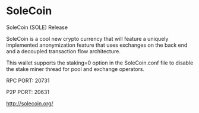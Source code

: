 SoleCoin
========


SoleCoin (SOLE) Release

SoleCoin is a cool new crypto currency that will feature a uniquely implemented anonymization feature that uses exchanges on the back end and a decoupled transaction flow architecture.

This wallet supports the staking=0 option in the SoleCoin.conf file to disable the stake miner thread for pool and exchange operators.


RPC PORT: 20731

P2P PORT: 20631

http://solecoin.org/
